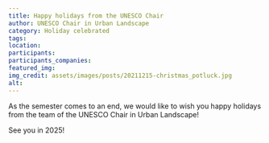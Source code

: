 ```yaml
---
title: Happy holidays from the UNESCO Chair
author: UNESCO Chair in Urban Landscape
category: Holiday celebrated
tags:
location: 
participants: 
participants_companies: 
featured_img: 
img_credit: assets/images/posts/20211215-christmas_potluck.jpg
alt:
---
```

As the semester comes to an end, we would like to wish you happy holidays from the team of the UNESCO Chair in Urban Landscape!

See you in 2025!

